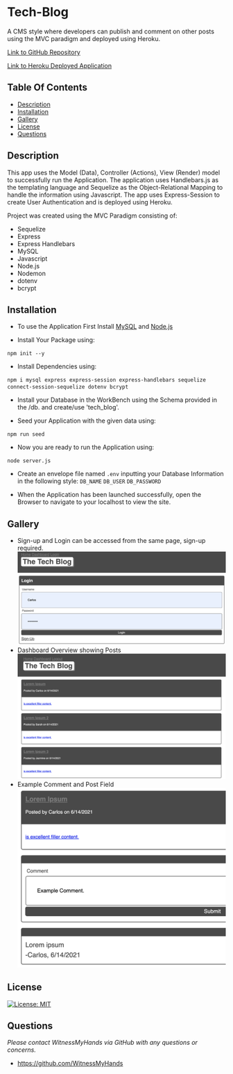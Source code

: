 # Tech-Blog

A CMS style where developers can publish and comment on other posts using the MVC paradigm and deployed using Heroku.

[Link to GitHub Repository](https://github.com/WitnessMyHands/Tech-Blog)

[Link to Heroku Deployed Application](https://wmh-tech-blog.herokuapp.com/)

## Table Of Contents

- [Description](#Description)
- [Installation](#Installation)
- [Gallery](#Gallery)
- [License](#License)
- [Questions](#Questions)

## Description

This app uses the Model (Data), Controller (Actions), View (Render) model to successfully run the Application. The application uses Handlebars.js as the templating language and Sequelize as the Object-Relational Mapping to handle the information using Javascript. The app uses Express-Session to create User Authentication and is deployed using Heroku.

Project was created using the MVC Paradigm consisting of:
* Sequelize
* Express
* Express Handlebars
* MySQL
* Javascript
* Node.js
* Nodemon
* dotenv
* bcrypt

## Installation

* To use the Application First Install [MySQL](https://dev.mysql.com/downloads/workbench/) and [Node.js](https://nodejs.org/en/)

* Install Your Package using: 
```terminal
npm init --y
``` 

* Install Dependencies using:
```terminal
npm i mysql express express-session express-handlebars sequelize connect-session-sequelize dotenv bcrypt
```

* Install your Database in the WorkBench using the Schema provided in the /db.
and create/use 'tech_blog'.

* Seed your Application with the given data using:
```terminal
npm run seed
```

* Now you are ready to run the Application using:
```terminal
node server.js
```

* Create an envelope file named `.env` inputting your Database Information in the following style:
`DB_NAME`
`DB_USER`
`DB_PASSWORD`

* When the Application has been launched successfully, open the Browser to navigate to your localhost to view the site.

## Gallery

- Sign-up and Login can be accessed from the same page, sign-up required.
![Sign-Up / Login Page](./public/images/silo.jpg)
- Dashboard Overview showing Posts
![Dashboard](./public/images/carlos-dashboard.jpg)
- Example Comment and Post Field
![Comment / Post](./public/images/ex-comment.jpg)

## License

[![License: MIT](https://img.shields.io/badge/License-MIT-yellow.svg)](https://opensource.org/licenses/MIT)

## Questions
*Please contact WitnessMyHands via GitHub with any questions or concerns.*

- https://github.com/WitnessMyHands
